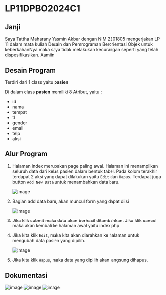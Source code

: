 # LP11DPBO2024C1


## Janji

Saya Tattha Maharany Yasmin Akbar dengan NIM 2201805 mengerjakan LP 11 dalam mata kuliah Desain dan Pemrograman Berorientasi Objek untuk keberkahanNya maka saya tidak melakukan kecurangan seperti yang telah dispesifikasikan. Aamiin.


## Desain Program 

Terdiri dari 1 class yaitu **pasien**

Di dalam class **pasien** memiliki 8 Atribut, yaitu : 
* id
* nama
* tempat
* tl
* gender
* email
* telp
* aksi
  
## Alur Program
1. Halaman index merupakan page paling awal. Halaman ini menampilkan seluruh data dari kelas pasien dalam bentuk tabel. Pada kolom terakhir terdapat 2 aksi yang dapat dilakukan yaitu ``Edit`` dan ``Hapus``. Terdapat juga button ``Add New Data`` untuk menambahkan data baru.
   
   ![image](https://github.com/tatxha/LP11DPBO2024C1/assets/134766457/b878e217-194c-498b-921e-ea953757899c)


2. Bagian add data baru, akan muncul form yang dapat diisi

   ![image](https://github.com/tatxha/LP11DPBO2024C1/assets/134766457/28a3b3b9-2440-4f17-8689-42d5dc0d1d98)
   

4. Jika klik submit maka data akan berhasil ditambahkan. Jika klik cancel maka akan kembali ke halaman awal yaitu index.php

5. Jika kita klik `Edit`, maka kita akan diarahkan ke halaman untuk mengubah data pasien yang dipilih.

   ![image](https://github.com/tatxha/LP11DPBO2024C1/assets/134766457/db57a24f-d54f-4fb1-af5f-6546059f0d45)
   

7. Jika kita klik `Hapus`, maka data yang dipilih akan langsung dihapus.

## Dokumentasi 
![image](https://github.com/tatxha/LP11DPBO2024C1/assets/134766457/b878e217-194c-498b-921e-ea953757899c)
![image](https://github.com/tatxha/LP11DPBO2024C1/assets/134766457/28a3b3b9-2440-4f17-8689-42d5dc0d1d98)
![image](https://github.com/tatxha/LP11DPBO2024C1/assets/134766457/db57a24f-d54f-4fb1-af5f-6546059f0d45)
